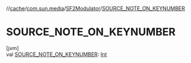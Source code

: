 //[cache](../../../index.md)/[com.sun.media](../index.md)/[SF2Modulator](index.md)/[SOURCE_NOTE_ON_KEYNUMBER](-s-o-u-r-c-e_-n-o-t-e_-o-n_-k-e-y-n-u-m-b-e-r.md)

# SOURCE_NOTE_ON_KEYNUMBER

[jvm]\
val [SOURCE_NOTE_ON_KEYNUMBER](-s-o-u-r-c-e_-n-o-t-e_-o-n_-k-e-y-n-u-m-b-e-r.md): [Int](https://kotlinlang.org/api/latest/jvm/stdlib/kotlin/-int/index.html)
